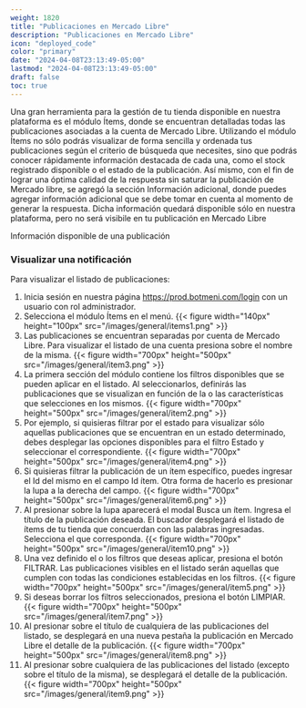 ```yaml
---
weight: 1820
title: "Publicaciones en Mercado Libre"
description: "Publicaciones en Mercado Libre"
icon: "deployed_code"
color: "primary"
date: "2024-04-08T23:13:49-05:00"
lastmod: "2024-04-08T23:13:49-05:00"
draft: false
toc: true
---
```

Una gran herramienta para la gestión de tu tienda disponible en nuestra plataforma es el módulo Ítems, donde se encuentran detalladas todas las publicaciones asociadas a la cuenta de Mercado Libre. 
Utilizando el módulo Ítems no sólo podrás visualizar de forma sencilla y ordenada tus publicaciones según el criterio de búsqueda que necesites, sino que podrás conocer rápidamente información destacada de cada una, como el stock registrado disponible o el estado de la publicación.
Así mismo, con el fin de lograr una óptima calidad de la respuesta sin saturar la publicación de Mercado libre, se agregó la sección Información adicional, donde puedes agregar información adicional que se debe tomar en cuenta al momento de generar la respuesta. Dicha información quedará disponible sólo en nuestra plataforma, pero no será visibile en tu publicación en Mercado Libre

Información disponible de una publicación

### Visualizar una notificación
Para visualizar el listado de publicaciones:
1. Inicia sesión en nuestra página <https://prod.botmeni.com/login> con un usuario con rol administrador.
2. Selecciona el módulo Ítems en el menú.
{{< figure width="140px" height="100px" src="/images/general/items1.png" >}}
3. Las publicaciones se encuentran separadas por cuenta de Mercado Libre. Para visualizar el listado de una cuenta presiona sobre el nombre de la misma.
{{< figure width="700px" height="500px" src="/images/general/item3.png" >}}
3. La primera sección del módulo contiene los filtros disponibles que se pueden aplicar en el listado. Al seleccionarlos, definirás las publicaciones que se visualizan en función de la o las características que selecciones en los mismos. 
{{< figure width="700px" height="500px" src="/images/general/item2.png" >}}
4. Por ejemplo, si quisieras filtrar por el estado para visualizar sólo aquellas publicaciones que se encuentran en un estado determinado, debes desplegar las opciones disponibles para el filtro Estado y seleccionar el correspondiente.
{{< figure width="700px" height="500px" src="/images/general/item4.png" >}}
5. Si quisieras filtrar la publicación de un ítem específico, puedes ingresar el Id del mismo en el campo Id ítem. Otra forma de hacerlo es presionar la lupa a la derecha del campo.
{{< figure width="700px" height="500px" src="/images/general/item6.png" >}}
6. Al presionar sobre la lupa aparecerá el modal Busca un ítem. Ingresa el título de la publicación deseada. El buscador desplegará el listado de ítems de tu tienda que concuerdan con las palabras ingresadas. Selecciona el que corresponda.
{{< figure width="700px" height="500px" src="/images/general/item10.png" >}}
7. Una vez definido el o los filtros que deseas aplicar, presiona el botón FILTRAR. Las publicaciones visibles en el listado serán aquellas que cumplen con todas las condiciones establecidas en los filtros.
{{< figure width="700px" height="500px" src="/images/general/item5.png" >}}
7. Si deseas borrar los filtros seleccionados, presiona el botón LIMPIAR.
{{< figure width="700px" height="500px" src="/images/general/item7.png" >}}
8. Al presionar sobre el título de cualquiera de las publicaciones del listado, se desplegará en una nueva pestaña la publicación en Mercado Libre el detalle de la publicación.
{{< figure width="700px" height="500px" src="/images/general/item8.png" >}}
9. Al presionar sobre cualquiera de las publicaciones del listado (excepto sobre el título de la misma), se desplegará el detalle de la publicación.
{{< figure width="700px" height="500px" src="/images/general/item9.png" >}}



